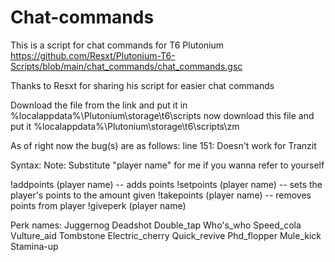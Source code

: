 # Chat-commands
This is a script for chat commands for T6 Plutonium https://github.com/Resxt/Plutonium-T6-Scripts/blob/main/chat_commands/chat_commands.gsc

Thanks to Resxt for sharing his script for easier chat commands

Download the file from the link and put it in %localappdata%\Plutonium\storage\t6\scripts
now download this file and put it %localappdata%\Plutonium\storage\t6\scripts\zm

As of right now the bug(s) are as follows:
line 151: Doesn't work for Tranzit

Syntax:
Note: Substitute "player name" for me if you wanna refer to yourself

!addpoints (player name) <amount of points> -- adds points
!setpoints (player name) <amount of points> -- sets the player's points to the amount given
!takepoints (player name) <ammount of points> -- removes points from player
!giveperk (player name) <perk name>

Perk names:
Juggernog
Deadshot
Double_tap
Who's_who
Speed_cola
Vulture_aid
Tombstone
Electric_cherry
Quick_revive
Phd_flopper
Mule_kick
Stamina-up
